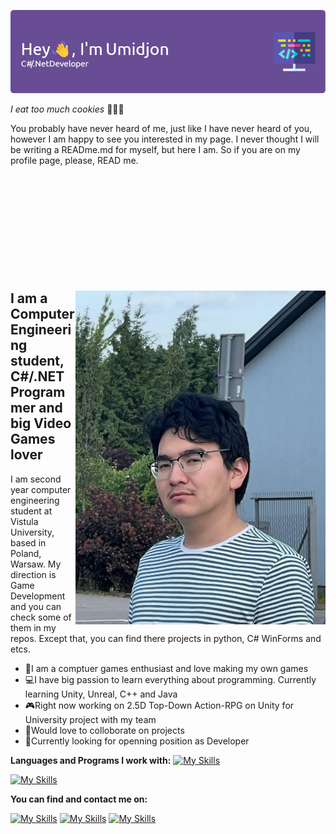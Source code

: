 ![Header](./github-header-image.png)

_I eat too much cookies_ 🍪🍪🍪

You probably have never heard of me, just like I have never heard of you, however I am happy to see you interested in my page.
I never thought I will be writing a READme.md for myself, but here I am. So if you are on my profile page, please, READ me.  
  

<div style="margin-top: 200px;">
    <img align="right" width="400" src="./photo_2023-10-13_17-47-31.jpg" />
</div>
<h2>I am a Computer Engineering student, C#/.NET Programmer and big Video Games lover</h2>
I am second year computer engineering student at Vistula University, based in Poland, Warsaw. My direction is Game Development and you can check some of them in my repos. Except that, you can find there projects in python, C# WinForms and etcs. 
 
- 👾I am a comptuer games enthusiast and love making my own games
- 💻I have big passion to learn everything about programming. Currently learning Unity, Unreal, C++ and Java
- 🎮Right now working on 2.5D Top-Down Action-RPG on Unity for University project with my team
- 🙌Would love to colloborate on projects
- 💼Currently looking for openning position as Developer

<strong>Languages and Programs I work with:</strong>
[![My Skills](https://skillicons.dev/icons?i=cs,cpp,dotnet,java,unity,unreal,visualstudio,vscode)](https://skillicons.dev)

[![My Skills](https://skillicons.dev/icons?i=github,git,idea)](https://skillicons.dev)

<strong>You can find and contact me on:</strong>

[![My Skills](https://skillicons.dev/icons?i=linkedin)](https://www.linkedin.com/in/umidjonkhodjamov/)
[![My Skills](https://skillicons.dev/icons?i=github)]((https://github.com/CookieLoverDev))
[![My Skills](https://skillicons.dev/icons?i=instagram)](https://www.instagram.com/umido_khodzima/)

